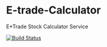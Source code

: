 # E-trade-Calculator
E*Trade Stock Calculator Service

[![Build Status](https://travis-ci.org/wparad/E-trade-Calculator.svg?branch=master)](https://travis-ci.org/wparad/E-trade-Calculator)
